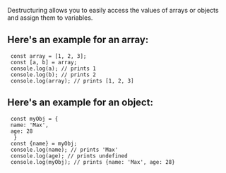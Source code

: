 Destructuring allows you to easily access the values of arrays or objects and assign them to variables.

## Here's an example for an array:


```
 const array = [1, 2, 3];
 const [a, b] = array;
 console.log(a); // prints 1
 console.log(b); // prints 2
 console.log(array); // prints [1, 2, 3] 
```

## Here's an example for an object:

```
 const myObj = {
 name: 'Max',
 age: 28
  }
 const {name} = myObj;
 console.log(name); // prints 'Max'
 console.log(age); // prints undefined
 console.log(myObj); // prints {name: 'Max', age: 28}
```